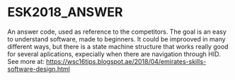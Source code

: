 # ESK2018_ANSWER
An answer code, used as reference to the competitors.
The goal is an easy to understand software, made to beginners. It could be improoved in many different ways, but there is a state machine structure that works really good for several aplications, expecially when there are navigation through HID.<br>
See more at: https://wsc16tips.blogspot.ae/2018/04/emirates-skills-software-design.html
